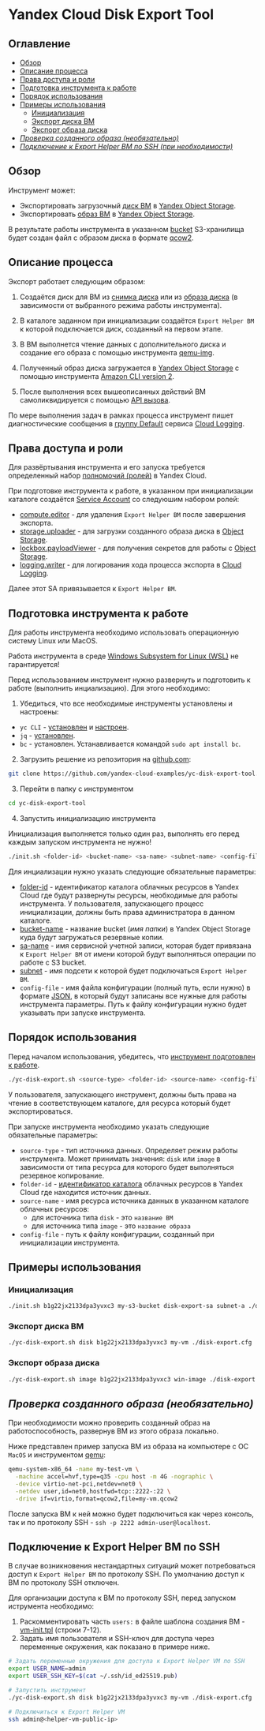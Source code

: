 
# Yandex Cloud Disk Export Tool

## Оглавление
* [Обзор](#overview)
* [Описание процесса](#description)
* [Права доступа и роли](#roles)
* [Подготовка инструмента к работе](#install)
* [Порядок использования](#userguide)
* [Примеры использования](#examples)
  * [Инициализация](#example-init)
  * [Экспорт диска ВМ](#example-disk)
  * [Экспорт образа диска](#example-image)
* [*Проверка созданного образа (необязательно)*](#test)
* [*Подключение к Export Helper ВМ по SSH (при необходимости)*](#diag)


## Обзор <a id="overview"/></a>

Инструмент может:
* Экспортировать загрузочный [диск ВМ](https://yandex.cloud/ru/docs/compute/concepts/disk) в [Yandex Object Storage](https://yandex.cloud/ru/docs/storage).
* Экспортировать [образ ВМ](https://yandex.cloud/ru/docs/compute/concepts/image) в [Yandex Object Storage](https://yandex.cloud/ru/docs/storage).

В результате работы инструмента в указанном [bucket](https://yandex.cloud/ru/docs/storage/concepts/bucket) S3-хранилища будет создан файл с образом диска в формате [qcow2](https://ru.wikipedia.org/wiki/Qcow2).


## Описание процесса <a id="description"/></a>

Экспорт работает следующим образом:

1. Создаётся диск для ВМ из [снимка диска](https://yandex.cloud/ru/docs/compute/concepts/snapshot) или из [образа диска](https://yandex.cloud/ru/docs/compute/concepts/image) (в зависимости от выбранного режима работы инструмента).

2. В каталоге заданном при инициализации создаётся `Export Helper ВМ` к которой подключается диск, созданный на первом этапе.

3. В ВМ выполнется чтение данных с дополнительного диска и создание его образа с помощью инструмента [qemu-img](https://www.qemu.org/docs/master/tools/qemu-img.html).

4. Полученный образ диска загружается в [Yandex Object Storage](https://yandex.cloud/ru/docs/storage) с помощью инструмента [Amazon CLI version 2](https://docs.amazonaws.cn/en_us/cli/latest/userguide/getting-started-version.html).

5. После выполнения всех вышеописанных действий ВМ самоликвидируется с помощью [API вызова](https://yandex.cloud/ru/docs/compute/api-ref/Instance/delete).

По мере выполнения задач в рамках процесса инструмент пишет диагностические сообщения в [группу Default](https://yandex.cloud/ru/docs/logging/concepts/log-group) сервиса [Cloud Logging](https://yandex.cloud/ru/docs/logging/). 


## Права доступа и роли <a id="roles"/></a>

Для развёртывания инструмента и его запуска требуется определенный набор [полномочий (ролей)](https://yandex.cloud/ru/docs/iam/roles-reference) в Yandex Cloud.

При подготовке инструмента к работе, в указанном при инициализации каталоге создаётся [Service Account](https://yandex.cloud/ru/docs/iam/concepts/users/service-accounts) со следуюшим набором ролей:
* [compute.editor](https://yandex.cloud/ru/docs/iam/roles-reference#compute-editor) - для удаления `Export Helper ВМ` после завершения экспорта.
* [storage.uploader](https://yandex.cloud/ru/docs/iam/roles-reference#storage-uploader) - для загрузки созданного образа диска в [Object Storage](https://yandex.cloud/ru/docs/storage/).
* [lockbox.payloadViewer](https://yandex.cloud/ru/docs/iam/roles-reference#lockbox-payloadViewer) - для получения секретов для работы с [Object Storage](https://yandex.cloud/ru/docs/storage/).
* [logging.writer](https://yandex.cloud/ru/docs/iam/roles-reference#logging-writer) - для логирования хода процесса экспорта в [Cloud Logging](https://yandex.cloud/ru/docs/logging/).

Далее этот SA привязывается к `Export Helper ВМ`.


## Подготовка инструмента к работе <a id="install"/></a>

Для работы инструмента необходимо использовать операционную систему Linux или MacOS. 

Работа инструмента в среде [Windows Subsystem for Linux (WSL)](https://learn.microsoft.com/en-us/windows/wsl/) не гарантируется!

Перед использованием инструмент нужно развернуть и подготовить к работе (выполнить инциализацию). Для этого необходимо:

1. Убедиться, что все необходимые инструменты установлены и настроены:
* `yc CLI` - [установлен](https://yandex.cloud/ru/docs/cli/operations/install-cli) и [настроен](https://yandex.cloud/ru/docs/cli/operations/profile/profile-create#create).
* `jq` - [установлен](https://jqlang.github.io/jq/download/).
* `bc` - установлен. Устанавливается командой `sudo apt install bc`.


2. Загрузить решение из репозитория на [github.com](https://github.com/yandex-cloud-examples/yc-disk-export-tool):
```bash
git clone https://github.com/yandex-cloud-examples/yc-disk-export-tool.git
```

3. Перейти в папку с инструментом
```bash
cd yc-disk-export-tool
```

4. Запустить инициализацию инструмента

Инициализация выполняется только один раз, выполнять его перед каждым запуском инструмента не нужно!

```bash
./init.sh <folder-id> <bucket-name> <sa-name> <subnet-name> <config-file>
```

Для инциализации нужно указать следующие обязательные параметры:
* [folder-id](https://yandex.cloud/ru/docs/resource-manager/concepts/resources-hierarchy#folder) - идентификатор каталога облачных ресурсов в Yandex Cloud где будут развернуты ресурсы, необходимые для работы инструмента. У пользователя, запускающего процесс инициализации, должны быть права администратора в данном каталоге.
* [bucket-name](https://yandex.cloud/ru/docs/storage/concepts/bucket) - название bucket (*имя папки*) в Yandex Object Storage куда будут загружаться резервные копии.
* [sa-name](https://yandex.cloud/ru/docs/iam/concepts/users/service-accounts) - имя сервисной учетной записи, которая будет привязана к `Export Helper ВМ` от имени которой будут выполняться операции по работе с S3 bucket.
* [subnet](https://yandex.cloud/ru/docs/overview/concepts/geo-scope) - имя подсети к которой будет подключаться `Export Helper ВМ`.
* `config-file` - имя файла конфигурации (полный путь, если нужно) в формате [JSON](https://www.json.org/json-ru.html), в который будут записаны все нужные для работы инструмента параметры. Путь к файлу конфигурации нужно будет указывать при запуске инструмента.


## Порядок использования <a id="userguide"/></a>

Перед началом использования, убедитесь, что [инструмент подготовлен к работе](#install).

```bash
./yc-disk-export.sh <source-type> <folder-id> <source-name> <config-file>
```

У пользователя, запускающего инструмент, должны быть права на чтение в соответствующем каталоге, для ресурса который будет экспортироваться.

При запуске инструмента необходимо указать следующие обязательные параметры:
* `source-type` - тип источника данных. Определяет режим работы инструмента. Может принимать значения: `disk` или `image` в зависимости от типа ресурса для которого будет выполняться резервное копирование.
* `folder-id` - [идентификатор каталога]((https://yandex.cloud/ru/docs/resource-manager/concepts/resources-hierarchy#folder)) облачных ресурсов в Yandex Cloud где находится источник данных.
* `source-name` - имя ресурса источника данных в указанном каталоге облачных ресурсов:
  - для источника типа `disk` - это `название ВМ`
  - для источника типа `image` - это `название образа`
* `config-file` - путь к файлу конфигурации, созданный при инициализации инструмента.


## Примеры использования <a id="examples"/></a>

### Инициализация <a id="example-init"/></a>
```bash
./init.sh b1g22jx2133dpa3yvxc3 my-s3-bucket disk-export-sa subnet-a ./disk-export.cfg
```

### Экспорт диска ВМ <a id="example-disk"/></a>
```bash
./yc-disk-export.sh disk b1g22jx2133dpa3yvxc3 my-vm ./disk-export.cfg
```

### Экспорт образа диска <a id="example-image"/></a>
```bash
./yc-disk-export.sh image b1g22jx2133dpa3yvxc3 win-image ./disk-export.cfg
```


## *Проверка созданного образа (необязательно)* <a id="test"/></a>

При необходимости можно проверить созданный образ на работоспособность, развернув ВМ из этого образа локально.

Ниже представлен пример запуска ВМ из образа на компьютере с ОС `MacOS` и инструментом [qemu](https://www.qemu.org/):

```bash
qemu-system-x86_64 -name my-test-vm \
  -machine accel=hvf,type=q35 -cpu host -m 4G -nographic \
  -device virtio-net-pci,netdev=net0 \
  -netdev user,id=net0,hostfwd=tcp::2222-:22 \
  -drive if=virtio,format=qcow2,file=my-vm.qcow2
```

После запуска ВМ к ней можно будет подключиться как через консоль, так и по протоколу SSH - `ssh -p 2222 admin-user@localhost`.


## Подключение к Export Helper ВМ по SSH <a id="diag"/></a>

В случае возникновения нестандартных ситуаций может потребоваться доступ к `Export Helper ВМ` по протоколу SSH. По умолчанию доступ к ВМ по протоколу SSH отключен.

Для организации доступа к ВМ по протоколу SSH, перед запуском иструмента необходимо:
1. Раскомментировать часть `users:` в файле шаблона создания ВМ - [vm-init.tpl](./vm-init.tpl) (строки 7-12).
2. Задать имя пользователя и SSH-ключ для доступа через переменные окружения, как показано в примере ниже.

```bash
# Задать переменные окружения для доступа к Export Helper VM по SSH
export USER_NAME=admin
export USER_SSH_KEY=$(cat ~/.ssh/id_ed25519.pub)

# Запустить инструмент
./yc-disk-export.sh disk b1g22jx2133dpa3yvxc3 my-vm ./disk-export.cfg

# Подключиться к Export Helper VM
ssh admin@<helper-vm-public-ip>
```
